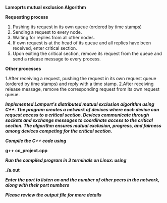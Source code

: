 
**Lamoprts mutual exclusion Algorithm**

**Requesting process**
1.	Pushing its request in its own queue (ordered by time stamps)
2.	Sending a request to every node.
3.	Waiting for replies from all other nodes.
4.	If own request is at the head of its queue and all replies have been received, enter critical section.
5.	Upon exiting the critical section, remove its request from the queue and send a release message to every process.

**Other processes**

1.After receiving a request, pushing the request in its own request queue (ordered by time stamps) and reply with a time stamp.
2.After receiving release message, remove the corresponding request from its own request queue.

**_Implemented Lamport's distributed mutual exclusion algorithm using C++. The program creates a network of devices where each device can request access to a critical section. Devices communicate through sockets and exchange messages to coordinate access to the critical section. The algorithm ensures mutual exclusion, progress, and fairness among devices competing for the critical section._**


**_Compile the C++ code using_**

 **g++  cc_project.cpp**
 
 **_Run the compiled program in 3 terminals on Linux: using_**

 **./a.out**

 **_Enter the port to listen on and the number of other peers in the network, along with their port numbers_**
 
 **_Please review the output file for more details_**


 
  



